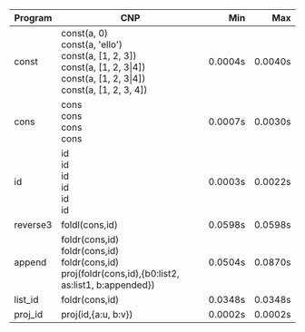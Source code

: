 Program | CNP | Min | Max
--- | --- | ---: | ---:
const | const(a, 0)<br/>const(a, 'ello')<br/>const(a, [1, 2, 3])<br/>const(a, [1, 2, 3\|4])<br/>const(a, [1, 2, 3\|4])<br/>const(a, [1, 2, 3, 4]) | 0.0004s | 0.0040s
cons | cons<br/>cons<br/>cons<br/>cons | 0.0007s | 0.0030s
id | id<br/>id<br/>id<br/>id<br/>id<br/>id | 0.0003s | 0.0022s
reverse3 | foldl(cons,id) | 0.0598s | 0.0598s
append | foldr(cons,id)<br/>foldr(cons,id)<br/>foldr(cons,id)<br/>proj(foldr(cons,id),{b0:list2, as:list1, b:appended}) | 0.0504s | 0.0870s
list_id | foldr(cons,id) | 0.0348s | 0.0348s
proj_id | proj(id,{a:u, b:v}) | 0.0002s | 0.0002s
